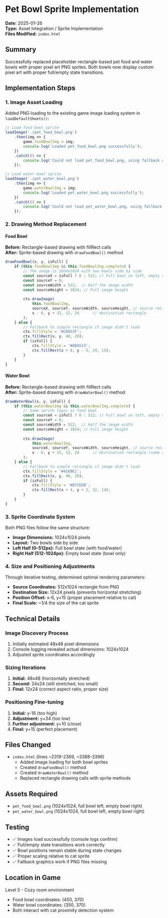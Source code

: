 # Pet Bowl Sprite Implementation

**Date:** 2025-01-26  
**Type:** Asset Integration / Sprite Implementation  
**Files Modified:** `index.html`  

## Summary

Successfully replaced placeholder rectangle-based pet food and water bowls with proper pixel art PNG sprites. Both bowls now display custom pixel art with proper full/empty state transitions.

## Implementation Steps

### 1. Image Asset Loading

Added PNG loading to the existing game image loading system in `loadDefaultSheets()`:

```javascript
// Load food bowl sprite
loadImage('./pet_food_bowl.png')
    .then(img => {
        game.foodBowlImg = img;
        console.log('Loaded pet_food_bowl.png successfully');
    })
    .catch(() => {
        console.log('Could not load pet_food_bowl.png, using fallback drawing');
    });

// Load water bowl sprite  
loadImage('./pet_water_bowl.png')
    .then(img => {
        game.waterBowlImg = img;
        console.log('Loaded pet_water_bowl.png successfully');
    })
    .catch(() => {
        console.log('Could not load pet_water_bowl.png, using fallback drawing');
    });
```

### 2. Drawing Method Replacement

#### Food Bowl
**Before:** Rectangle-based drawing with fillRect calls  
**After:** Sprite-based drawing with `drawFoodBowl()` method

```javascript
drawFoodBowl(x, y, isFull) {
    if (this.foodBowlImg && this.foodBowlImg.complete) {
        // The image is 1024x1024 with two bowls side by side
        const sourceX = isFull ? 0 : 512; // Full bowl on left, empty on right
        const sourceY = 0;
        const sourceWidth = 512;  // Half the image width
        const sourceHeight = 1024; // Full image height
        
        ctx.drawImage(
            this.foodBowlImg,
            sourceX, sourceY, sourceWidth, sourceHeight, // source rectangle
            x - 6, y + 15, 12, 24      // destination rectangle
        );
    } else {
        // Fallback to simple rectangle if image didn't load
        ctx.fillStyle = '#CD853F';
        ctx.fillRect(x, y, 40, 20);
        if (isFull) {
            ctx.fillStyle = '#8B4513';
            ctx.fillRect(x + 8, y - 5, 24, 15);
        }
    }
}
```

#### Water Bowl
**Before:** Rectangle-based drawing with fillRect calls  
**After:** Sprite-based drawing with `drawWaterBowl()` method

```javascript
drawWaterBowl(x, y, isFull) {
    if (this.waterBowlImg && this.waterBowlImg.complete) {
        // Same sprite logic as food bowl
        const sourceX = isFull ? 0 : 512; // Full bowl on left, empty on right
        const sourceY = 0;
        const sourceWidth = 512;  // Half the image width
        const sourceHeight = 1024; // Full image height
        
        ctx.drawImage(
            this.waterBowlImg,
            sourceX, sourceY, sourceWidth, sourceHeight, // source rectangle
            x - 6, y + 15, 12, 24      // destination rectangle (same as food bowl)
        );
    } else {
        // Fallback to simple rectangle if image didn't load
        ctx.fillStyle = '#4169E1';
        ctx.fillRect(x, y, 40, 20);
        if (isFull) {
            ctx.fillStyle = '#87CEEB';
            ctx.fillRect(x + 4, y + 2, 32, 14);
        }
    }
}
```

### 3. Sprite Coordinate System

Both PNG files follow the same structure:
- **Image Dimensions:** 1024x1024 pixels
- **Layout:** Two bowls side by side
- **Left Half (0-512px):** Full bowl state (with food/water)
- **Right Half (512-1024px):** Empty bowl state (bowl only)

### 4. Size and Positioning Adjustments

Through iterative testing, determined optimal rendering parameters:

- **Source Coordinates:** 512x1024 rectangle from PNG
- **Destination Size:** 12x24 pixels (prevents horizontal stretching)
- **Position Offset:** x-6, y+15 (proper placement relative to cat)
- **Final Scale:** ~1/4 the size of the cat sprite

## Technical Details

### Image Discovery Process
1. Initially estimated 48x48 pixel dimensions
2. Console logging revealed actual dimensions: 1024x1024
3. Adjusted sprite coordinates accordingly

### Sizing Iterations
1. **Initial:** 48x48 (horizontally stretched)
2. **Second:** 24x24 (still stretched, too small)  
3. **Final:** 12x24 (correct aspect ratio, proper size)

### Positioning Fine-tuning
1. **Initial:** y-16 (too high)
2. **Adjustment:** y+34 (too low)
3. **Further adjustment:** y+10 (close)
4. **Final:** y+15 (perfect placement)

## Files Changed

- `index.html` (lines ~2319-2369, ~3388-3396)
  - Added image loading for both bowl sprites
  - Created `drawFoodBowl()` method
  - Created `drawWaterBowl()` method
  - Replaced rectangle drawing calls with sprite methods

## Assets Required

- `pet_food_bowl.png` (1024x1024, full bowl left, empty bowl right)
- `pet_water_bowl.png` (1024x1024, full bowl left, empty bowl right)

## Testing

- ✅ Images load successfully (console logs confirm)
- ✅ Full/empty state transitions work correctly
- ✅ Bowl positions remain stable during state changes
- ✅ Proper scaling relative to cat sprite
- ✅ Fallback graphics work if PNG files missing

## Location in Game

Level 5 - Cozy room environment
- Food bowl coordinates: (450, 370)  
- Water bowl coordinates: (350, 370)
- Both interact with cat proximity detection system